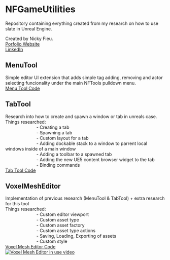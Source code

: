 ﻿# NFGameUtilities
  Repository containing evrything created from my research on how to use slate in Unreal Engine.

  Created by Nicky Fieu.<br/>
  [Porfolio Website](https://nickyfieu.myportfolio.com/work)<br/>
  [LinkedIn](https://www.linkedin.com/in/nicky-f-986552195/)<br/>
## MenuTool
  Simple editor UI extension that adds simple tag adding, removing and actor selecting funcionality under the main NFTools pulldown menu.<br/>
  [Menu Tool Code](https://github.com/nickyfieu/VoxelMeshEditor/tree/Dev/Source/NFToolEditorExtensionEditor/Private/MenuTool)<br/>
## TabTool
  Research into how to create and spawn a window or tab in unreals case.<br/>
  Things researched:<br/>
       - Creating a tab<br/>
       - Spawning a tab<br/>
       - Custom layout for a tab<br/>
       - Adding dockable stack to a window to parrent local windows inside of a main window<br/>
       - Adding a toolbar to a spawned tab<br/>
       - Adding the new UE5 content browser widget to the tab<br/>
       - Binding commands<br/>
  [Tab Tool Code](https://github.com/nickyfieu/VoxelMeshEditor/tree/Dev/Source/NFToolEditorExtensionEditor/Private/TabTool)<br/>
## VoxelMeshEditor
  Implementation of previous research (MenuTool & TabTool) + extra research for this tool<br/>
  Things researched:<br/>
       - Custom editor viewport<br/>
       - Custom asset type<br/>
       - Custom asset factory<br/>
       - Custom asset type actions<br/>
       - Saving, Loading, Exporting  of assets<br/>
       - Custom style<br/>
  [Voxel Mesh Editor Code](https://github.com/nickyfieu/VoxelMeshEditor/tree/Dev/Source/NFToolEditorExtensionEditor/Private/VoxelMeshEditor)<br/>
  [![Voxel Mesh Editor in use video](https://img.youtube.com/vi/KyUUaT8eIU0/maxresdefault.jpg)](https://youtu.be/KyUUaT8eIU0)
